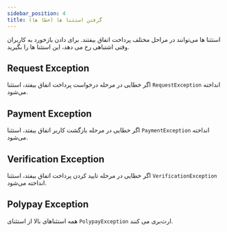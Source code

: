 ```yaml
---
sidebar_position: 4
title: گرفتن استثنا ها (خطا ها)
---
```


استثنا ها می‌توانند در مراحل مختلف پرداخت اتفاق بیفتند. برای دادن بازخورد به کاربران وقتی اشتباهی رخ می دهد، این استثنا ها را بگیرید.

## Request Exception

اگر خطایی در مرحله درخواست پرداخت اتفاق بیفتد، استثنا `RequestException` انداخته می‌شود.

## Payment Exception

اگر خطایی در مرحله بازگشت کاربر اتفاق بیفتد، استثنا `PaymentException` انداخته می‌شود.

## Verification Exception

اگر خطایی در مرحله تایید کردن پرداخت اتفاق بیفتد، استثنا `VerificationException` انداخته می‌شود.

## Polypay Exception

همه استثنا‌های بالا از استثنای `PolypayException` ارث‌بری می کنند.
